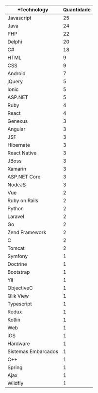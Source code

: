 |+Technology | Quantidade |
|------------ | -----------|
|Javascript |25 |
|Java |24 |
|PHP |22 |
|Delphi |20 |
|C# |18 |
|HTML |9 |
|CSS |9 |
|Android |7 |
|jQuery |5 |
|Ionic |5 |
|ASP.NET |5 |
|Ruby |4 |
|React |4 |
|Genexus |3 |
|Angular |3 |
|JSF |3 |
|Hibernate |3 |
|React Native |3 |
|JBoss |3 |
|Xamarin |3 |
|ASP.NET Core |3 |
|NodeJS |3 |
|Vue |2 |
|Ruby on Rails |2 |
|Python |2 |
|Laravel |2 |
|Go |2 |
|Zend Framework |2 |
|C |2 |
|Tomcat |2 |
|Symfony |1 |
|Doctrine |1 |
|Bootstrap |1 |
|Yii |1 |
|ObjectiveC |1 |
|Qlik View |1 |
|Typescript |1 |
|Redux |1 |
|Kotlin |1 |
|Web |1 |
|iOS |1 |
|Hardware |1 |
|Sistemas Embarcados |1 |
|C++ |1 |
|Spring |1 |
|Ajax |1 |
|Wildfly |1 |
